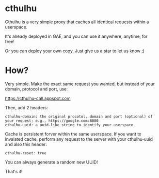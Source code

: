 cthulhu
=============================

Cthulhu is a very simple proxy that caches all identical requests within a userspace.

It's already deployed in GAE, and you can use it anywhere, anytime, for free!

Or you can deploy your own copy. Just give us a star to let us know ;)

How?
===

Very simple. Make the exact same request you wanted, but instead of your domain, protocol and port, use:

https://cthulhu-call.appspot.com

Then, add 2 headers:

    cthulhu-domain: the original procotol, domain and port (optional) of your request; e.g., https://google.com:8080
    cthulhu-uuid: a uuid-like string to identify your userspace

Cache is persistent forver within the same userspace. If you want to invalated cache, perform any request to the server with your cthulhu-uuid and also this header:

    cthulhu-reset: true

You can always generate a random new UUID!

That's it!

